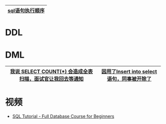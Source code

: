 
[sql语句执行顺序](https://www.jianshu.com/p/bb19b6b0fdc3)|
---|

# DDL

# DML
[我说 SELECT COUNT(*)  会造成全表扫描，面试官让我回去等通知](https://www.jianshu.com/p/9ea7ae51d01a)|[因用了Insert into select语句，同事被开除了](https://www.jianshu.com/p/88c58a09f95a)|
---|---|





# 视频

 * [SQL Tutorial - Full Database Course for Beginners](https://www.youtube.com/watch?v=HXV3zeQKqGY)

